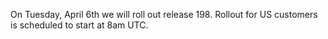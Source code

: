 
On Tuesday, April 6th we will roll out release 198. Rollout for US customers is scheduled to start at 8am UTC.
